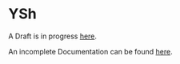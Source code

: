 
YSh
===

A Draft is in progress [here](Doc/draft.md).

An incomplete Documentation can be found [here](Doc/index.md).


